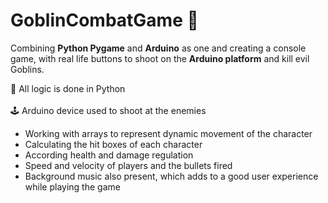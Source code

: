 # GoblinCombatGame :japanese_goblin:
Combining <b>Python Pygame</b> and <b>Arduino</b> as one and creating a console game, with real life buttons to shoot on the <b>Arduino platform</b> and kill evil Goblins.

:snake:	All logic is done in Python	<br>
<br>
:joystick: Arduino device used to shoot at the enemies<br>

 - Working with arrays to represent dynamic movement of the character
 - Calculating the hit boxes of each character
 - According health and damage regulation
 - Speed and velocity of players and the bullets fired
 - Background music also present, which adds to a good user experience while playing the game

